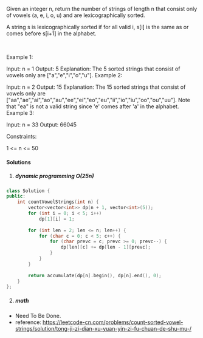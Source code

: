 Given an integer n, return the number of strings of length n that consist only of vowels (a, e, i, o, u) and are lexicographically sorted.

A string s is lexicographically sorted if for all valid i, s[i] is the same as or comes before s[i+1] in the alphabet.

 

Example 1:

Input: n = 1
Output: 5
Explanation: The 5 sorted strings that consist of vowels only are ["a","e","i","o","u"].
Example 2:

Input: n = 2
Output: 15
Explanation: The 15 sorted strings that consist of vowels only are
["aa","ae","ai","ao","au","ee","ei","eo","eu","ii","io","iu","oo","ou","uu"].
Note that "ea" is not a valid string since 'e' comes after 'a' in the alphabet.
Example 3:

Input: n = 33
Output: 66045
 

Constraints:

1 <= n <= 50 


#### Solutions

1. ##### dynamic programming O(25n)

```cpp
class Solution {
public:
    int countVowelStrings(int n) {
        vector<vector<int>> dp(n + 1, vector<int>(5));
        for (int i = 0; i < 5; i++)
            dp[1][i] = 1;
        
        for (int len = 2; len <= n; len++) {
            for (char c = 0; c < 5; c++) {
                for (char prevc = c; prevc >= 0; prevc--) {
                    dp[len][c] += dp[len - 1][prevc];
                }
            }
        }
        
        return accumulate(dp[n].begin(), dp[n].end(), 0);
    }
};
```

2. ##### math

- Need To Be Done.
- reference: https://leetcode-cn.com/problems/count-sorted-vowel-strings/solution/tong-ji-zi-dian-xu-yuan-yin-zi-fu-chuan-de-shu-mu-/